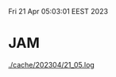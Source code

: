 Fri 21 Apr 05:03:01 EEST 2023
# JAM
<a href='./cache/202304/21_05.log'>./cache/202304/21_05.log</a>
